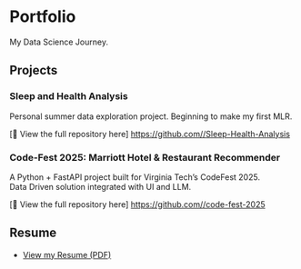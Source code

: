 # Portfolio  
My Data Science Journey.

## Projects

### Sleep and Health Analysis
Personal summer data exploration project. Beginning to make my first MLR. 

[🔗 View the full repository here] [https://github.com/<Cheyenne232025S>/Sleep-Health-Analysis](https://github.com/Cheyenne232025S/Sleep-Health-Analysis/tree/main)

### Code-Fest 2025: Marriott Hotel & Restaurant Recommender
A Python + FastAPI project built for Virginia Tech’s CodeFest 2025. <br>
Data Driven solution integrated with UI and LLM.<br>


[🔗 View the full repository here] [https://github.com/<Cheyenne232025S>/code-fest-2025](https://github.com/Cheyenne232025S/code-fest-2025)

## Resume
- [View my Resume (PDF)](https://cheyenne232025s.github.io/Portfolio/resume.pdf)
    
